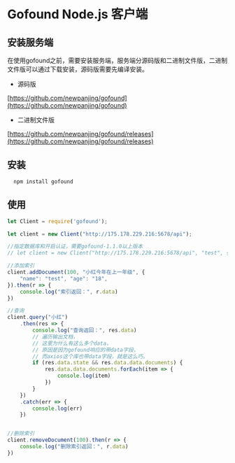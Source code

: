 # Gofound Node.js 客户端

## 安装服务端

在使用gofound之前，需要安装服务端，服务端分源码版和二进制文件版，二进制文件版可以通过下载安装，源码版需要先编译安装。

+ 源码版

[https://github.com/newpanjing/gofound](https://github.com/newpanjing/gofound)

+ 二进制文件版

[https://github.com/newpanjing/gofound/releases](https://github.com/newpanjing/gofound/releases)

## 安装

```shell
  npm install gofound
```

## 使用

```javascript
let Client = require('gofound');

let client = new Client("http://175.178.229.216:5678/api");

//指定数据库和开启认证，需要gofound-1.1.0以上版本
// let client = new Client("http://175.178.229.216:5678/api", "test", {username:'admin', password:'123456'});

//添加索引
client.addDocument(100, "小红今年在上一年级", {
    "name": "test", "age": "18",
}).then(r => {
    console.log("索引返回：", r.data)
})

//查询
client.query("小红")
    .then(res => {
        console.log("查询返回：", res.data)
        // 遍历输出文档，
        // 这里为什么有这么多个data，
        // 原因是因为gofound响应的带data字段，
        // 而axios这个库也带data字段，就是这么巧。
        if (res.data.state && res.data.data.documents) {
            res.data.data.documents.forEach(item => {
                console.log(item)
            })
        }
    })
    .catch(err => {
        console.log(err)
    })


//删除索引
client.removeDocument(100).then(r => {
    console.log("删除索引返回：", r.data)
})
```
